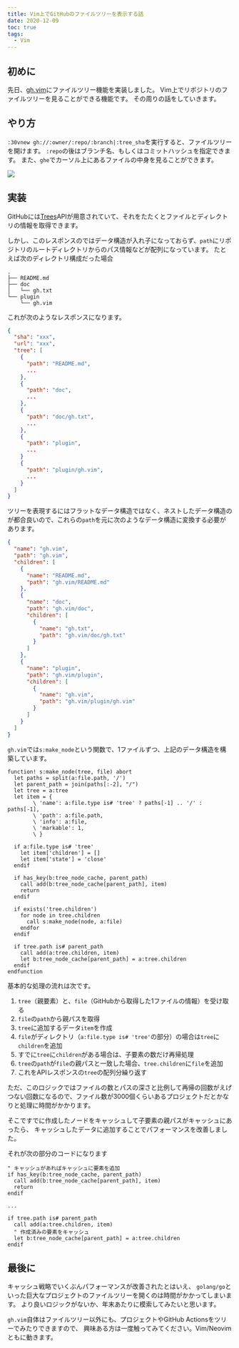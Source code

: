 ```yaml
---
title: Vim上でGitHubのファイルツリーを表示する話
date: 2020-12-09
toc: true
tags: 
  - Vim
---
```


## 初めに
先日、[gh.vim](https://github.com/skanehira/gh.vim)にファイルツリー機能を実装しました。
Vim上でリポジトリのファイルツリーを見ることができる機能です。
その周りの話をしていきます。

## やり方
`:30vnew gh://:owner/:repo/:branch|:tree_sha`を実行すると、ファイルツリーを開けます。
`:repo`の後はブランチ名、もしくはコミットハッシュを指定できます。
また、`ghe`でカーソル上にあるファイルの中身を見ることができます。

![](https://i.imgur.com/HC7f6b5.gif)


## 実装
GitHubには[Trees](https://docs.github.com/en/free-pro-team@latest/rest/reference/git#get-a-tree)APIが用意されていて、それをたたくとファイルとディレクトリの情報を取得できます。

しかし、このレスポンスのではデータ構造が入れ子になっておらず、`path`にリポジトリのルートディレクトリからのパス情報などが配列になっています。
たとえば次のディレクトリ構成だった場合

```
.
├── README.md
├── doc
│   └── gh.txt
└── plugin
    └── gh.vim
```

これが次のようなレスポンスになります。

```json
{
  "sha": "xxx",
  "url": "xxx",
  "tree": [
    {
      "path": "README.md",
      ...
    },
    {
      "path": "doc",
      ...
    },
    {
      "path": "doc/gh.txt",
      ...
    },
    {
      "path": "plugin",
      ...
    }
    {
      "path": "plugin/gh.vim",
      ...
    }
  ]
}
```

ツリーを表現するにはフラットなデータ構造ではなく、ネストしたデータ構造のが都合良いので、これらの`path`を元に次のようなデータ構造に変換する必要があります。

```json
{
  "name": "gh.vim",
  "path": "gh.vim",
  "children": [
    {
      "name": "README.md",
      "path": "gh.vim/README.md"
    },
    {
      "name": "doc",
      "path": "gh.vim/doc",
      "children": [
        {
          "name": "gh.txt",
          "path": "gh.vim/doc/gh.txt"
        }
      ]
    },
    {
      "name": "plugin",
      "path": "gh.vim/plugin",
      "children": [
        {
          "name": "gh.vim",
          "path": "gh.vim/plugin/gh.vim"
        }
      ]
    }
  ]
}
```

`gh.vim`では`s:make_node`という関数で、1ファイルずつ、上記のデータ構造を構築しています。


```vim
function! s:make_node(tree, file) abort
  let paths = split(a:file.path, '/')
  let parent_path = join(paths[:-2], "/")
  let tree = a:tree
  let item = {
        \ 'name': a:file.type is# 'tree' ? paths[-1] .. '/' : paths[-1],
        \ 'path': a:file.path,
        \ 'info': a:file,
        \ 'markable': 1,
        \ }

  if a:file.type is# 'tree'
    let item['children'] = []
    let item['state'] = 'close'
  endif

  if has_key(b:tree_node_cache, parent_path)
    call add(b:tree_node_cache[parent_path], item)
    return
  endif

  if exists('tree.children')
    for node in tree.children
      call s:make_node(node, a:file)
    endfor
  endif

  if tree.path is# parent_path
    call add(a:tree.children, item)
    let b:tree_node_cache[parent_path] = a:tree.children
  endif
endfunction
```

基本的な処理の流れは次です。

1. `tree`（親要素）と、`file`（GitHubから取得した1ファイルの情報）を受け取る
2. `file`の`path`から親パスを取得
3. `tree`に追加するデータ`item`を作成
4. `file`がディレクトリ（`a:file.type is# 'tree'`の部分）の場合は`tree`に`children`を追加
5. すでに`tree`に`children`がある場合は、子要素の数だけ再帰処理
6. `tree`の`path`が`file`の親パスと一致した場合、`tree.children`に`file`を追加
7. これをAPIレスポンスの`tree`の配列分繰り返す

ただ、このロジックではファイルの数とパスの深さと比例して再帰の回数がえげつない回数になるので、ファイル数が3000個くらいあるプロジェクトだとかなりと処理に時間がかかります。

そこですでに作成したノードをキャッシュして子要素の親パスがキャッシュにあったら、
キャッシュしたデータに追加することでパフォーマンスを改善しました。

それが次の部分のコードになります

```vim
" キャッシュがあればキャッシュに要素を追加
if has_key(b:tree_node_cache, parent_path)
  call add(b:tree_node_cache[parent_path], item)
  return
endif

...

if tree.path is# parent_path
  call add(a:tree.children, item)
  " 作成済みの要素をキャッシュ
  let b:tree_node_cache[parent_path] = a:tree.children
endif
```

## 最後に
キャッシュ戦略でいくぶんパフォーマンスが改善されたとはいえ、
`golang/go`といった巨大なプロジェクトのファイルツリーを開くのは時間がかかってしまいます。
より良いロジックがないか、年末あたりに模索してみたいと思います。

`gh.vim`自体はファイルツリー以外にも、プロジェクトやGitHub Actionsをツリーでみたりできますので、
興味ある方は一度触ってみてください。Vim/Neovimともに動きます。
